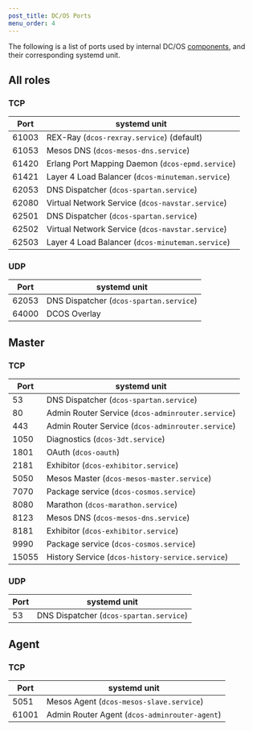 ```yaml
---
post_title: DC/OS Ports
menu_order: 4
---
```


The following is a list of ports used by internal DC/OS [components](/docs/1.8/overview/components/), and their corresponding systemd unit.

## All roles

### TCP

|Port   |systemd unit   | 
|---|---|
|  61003 | REX-Ray (`dcos-rexray.service`) (default) |  
|  61053 |  Mesos DNS (`dcos-mesos-dns.service`) |
|  61420 | Erlang Port Mapping Daemon (`dcos-epmd.service`)  |
|61421 | Layer 4 Load Balancer (`dcos-minuteman.service`)  |  
|62053 |  DNS Dispatcher (`dcos-spartan.service`) |  
|62080 |  Virtual Network Service (`dcos-navstar.service`)  |  
|62501 |  DNS Dispatcher (`dcos-spartan.service`)  |  
|62502 | Virtual Network Service (`dcos-navstar.service`)  |  
|62503 | Layer 4 Load Balancer (`dcos-minuteman.service`)  |  

### UDP

|Port   |systemd unit   | 
|---|---|
|  62053 |  DNS Dispatcher (`dcos-spartan.service`) |
|  64000 |  DCOS Overlay |

## Master

### TCP

|Port   |systemd unit   | 
|---|---|
|  53 |  DNS Dispatcher (`dcos-spartan.service`) |  
|  80 |  Admin Router Service (`dcos-adminrouter.service`) |  
|  443 |  Admin Router Service (`dcos-adminrouter.service`) |  
|  1050 |  Diagnostics (`dcos-3dt.service`) |  
| 1801  |  OAuth (`dcos-oauth`) |  
|  2181 |  Exhibitor (`dcos-exhibitor.service`) |  
|  5050 |  Mesos Master (`dcos-mesos-master.service`) |  
|  7070 |  Package service (`dcos-cosmos.service`) |  
|  8080 |  Marathon (`dcos-marathon.service`) |  
|  8123 |  Mesos DNS (`dcos-mesos-dns.service`) |  
|  8181 |  Exhibitor (`dcos-exhibitor.service`) |  
|  9990 | Package service (`dcos-cosmos.service`) |  
|  15055 | History Service (`dcos-history-service.service`) |  

### UDP

|Port   |systemd unit   | 
|---|---|
|  53 |  DNS Dispatcher (`dcos-spartan.service`)  |

## Agent

### TCP

|Port   |systemd unit   | 
|---|---|
|  5051 |  Mesos Agent (`dcos-mesos-slave.service`) |  
|  61001 |  Admin Router Agent (`dcos-adminrouter-agent`) |  
  

